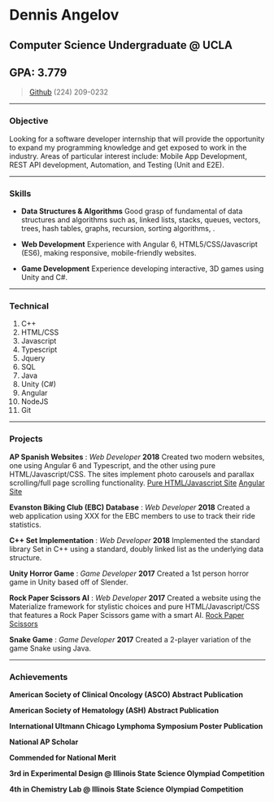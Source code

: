 # Dennis Angelov
## Computer Science Undergraduate @ UCLA
## GPA: 3.779

> [Github](https://github.com/denang1)
> (224) 209-0232

---

### Objective

Looking for a software developer internship that will provide the opportunity to expand my programming knowledge and get exposed to work in the industry. Areas of particular interest include: Mobile App Development, REST API development, Automation, and Testing (Unit and E2E).

---

### Skills

* **Data Structures & Algorithms**
  Good grasp of fundamental of data structures and algorithms such as, linked lists, stacks, queues, vectors, trees, hash tables, graphs, recursion, sorting algorithms, .

* **Web Development**
  Experience with Angular 6, HTML5/CSS/Javascript (ES6), making responsive, mobile-friendly websites.

* **Game Development**
  Experience developing interactive, 3D games using Unity and C#.

---

### Technical

1. C++
2. HTML/CSS
3. Javascript
4. Typescript
5. Jquery
6. SQL
7. Java
8. Unity (C#)
9. Angular
10. NodeJS
11. Git

---

### Projects

**AP Spanish Websites** : *Web Developer* __2018__
  Created two modern websites, one using Angular 6 and Typescript, and the other using pure HTML/Javascript/CSS. The sites implement photo carousels and parallax scrolling/full page scrolling functionality.
[Pure HTML/Javascript Site](https://denang1.github.io/Spanish-Website/)
[Angular Site](https://denang1.github.io/Spanish-Website-2/)

**Evanston Biking Club (EBC) Database** : *Web Developer* __2018__
  Created a web application using XXX for the EBC members to use to track their ride statistics.

**C++ Set Implementation** : *Web Developer* __2018__
  Implemented the standard library Set in C++ using a standard, doubly linked list as the underlying data structure.

**Unity Horror Game** : *Game Developer* __2017__
  Created a 1st person horror game in Unity based off of Slender. 

**Rock Paper Scissors AI** : *Web Developer* __2017__
  Created a website using the Materialize framework for stylistic choices and pure HTML/Javascript/CSS that features a Rock Paper Scissors game with a smart AI.
  [Rock Paper Scissors](https://denang1.github.io/RockPaperScissors/)

**Snake Game** : *Game Developer* __2017__
  Created a 2-player variation of the game Snake using Java.

 ---

  ### Achievements

  **American Society of Clinical Oncology (ASCO) Abstract Publication**

  **American Society of Hematology (ASH) Abstract Publication** 

  **International Ultmann Chicago Lymphoma Symposium Poster Publication**

  **National AP Scholar**

  **Commended for National Merit**

  **3rd in Experimental Design @ Illinois State Science Olympiad Competition**

  **4th in Chemistry Lab @ Illinois State Science Olympiad Competition**

  

